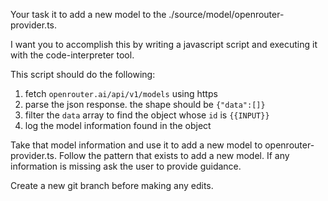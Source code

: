 Your task it to add a new model to the ./source/model/openrouter-provider.ts.

I want you to accomplish this by writing a javascript script and executing it with the code-interpreter tool.

This script should do the following:
1. fetch `openrouter.ai/api/v1/models` using https
2. parse the json response. the shape should be `{"data":[]}`
3. filter the `data` array to find the object whose `id` is `{{INPUT}}`
4. log the model information found in the object

Take that model information and use it to add a new model to openrouter-provider.ts. Follow the pattern that exists to add a new model. If any information is missing ask the user to provide guidance.

Create a new git branch before making any edits.
